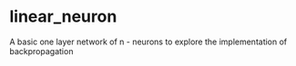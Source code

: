 # linear_neuron
A basic one layer network of n - neurons to explore the implementation of backpropagation
